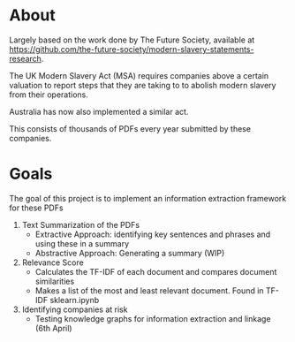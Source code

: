 # About

Largely based on the work done by The Future Society, available at https://github.com/the-future-society/modern-slavery-statements-research.

The UK Modern Slavery Act (MSA) requires companies above a certain valuation to report steps that they are taking to to abolish modern slavery from their operations. 

Australia has now also implemented a similar act. 

This consists of thousands of PDFs every year submitted by these companies.


# Goals

The goal of this project is to implement an information extraction framework for these PDFs

1) Text Summarization of the PDFs 
    - Extractive Approach: identifying key sentences and phrases and using these in a summary
    - Abstractive Approach: Generating a summary (WIP)
2) Relevance Score
    - Calculates the TF-IDF of each document and compares document similarities
    - Makes a list of the most and least relevant document. Found in TF-IDF sklearn.ipynb
3) Identifying companies at risk
    - Testing knowledge graphs for information extraction and linkage (6th April)